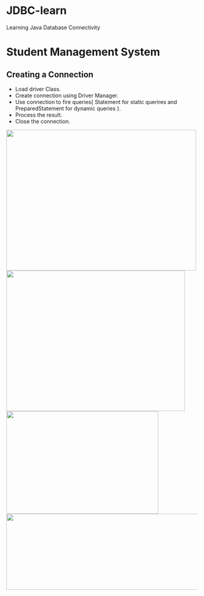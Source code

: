 # JDBC-learn
Learning Java Database Connectivity 
# Student Management System
## Creating a Connection
* Load driver Class.
* Create connection using Driver Manager.
* Use connection to fire queries{ Statement for static querires and PreparedStatement for dynamic queries }.
* Process the result.
* Close the connection.

<img src="https://user-images.githubusercontent.com/81664507/216126142-33f3a17d-e6f0-4367-866f-34a03d51e103.png" width="500" height="370" /><img src="https://user-images.githubusercontent.com/81664507/216126131-696895f9-4560-4f4b-adb4-7bc1530dcb62.png" width="470" height="370" />
<img src="https://user-images.githubusercontent.com/81664507/216127001-9eff0263-f3f1-44c8-adca-4da65e504f08.png" width="400" height="270" />
<img src="https://user-images.githubusercontent.com/81664507/216127048-adb54a70-0246-4a88-a86d-581e515b23d1.png" width="700" height="200" />



